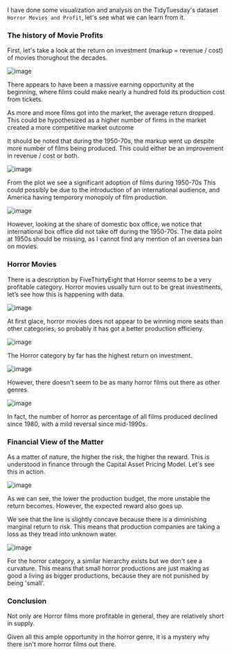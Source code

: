 I have done some visualization and analysis on the TidyTuesday's dataset `Horror Movies and Profit`, let's see what we can learn from it.

### The history of Movie Profits

First, let's take a look at the return on investment (markup = revenue / cost) of movies thorughout the decades.

![image](https://user-images.githubusercontent.com/12572058/187069111-20ce66da-4f40-42f5-8735-b61c658ae318.png)

There appears to have been a massive earning opportunity at the beginning, where films could make nearly a hundred fold its production cost from tickets.

As more and more films got into the market, the average return dropped. This could be hypothesized as a higher number of firms in the market created a more competitive market outcome

It should be noted that during the 1950-70s, the markup went up despite more number of films being produced. This could either be an improvement in revenue / cost or both. 

![image](https://user-images.githubusercontent.com/12572058/187072185-9fc5fefc-4556-41f4-86be-f170bd230bd1.png)

From the plot we see a significant adoption of films during 1950-70s This could possibly be due to the introduction of an international audience, and America having temporory monopoly of film production.

![image](https://user-images.githubusercontent.com/12572058/187070612-743bb611-5d06-4d47-b9b7-958bca71baaa.png)

However, looking at the share of domestic box office, we notice that international box office did not take off during the 1950-70s. The data point at 1950s should be missing, as I cannot find any mention of an oversea ban on movies.

### Horror Movies

There is a description by FiveThirtyEight that Horror seems to be a very profitable category.
Horror movies usually turn out to be great investments, let’s see how this is happening with data.

![image](https://user-images.githubusercontent.com/12572058/187070735-dddd25ce-108a-4c48-8ff8-d72f1bf73858.png)

At first glace, horror movies does not appear to be winning more seats than other categories, so probably it has got a better production efficieny.

![image](https://user-images.githubusercontent.com/12572058/187071637-4bc06175-1ad0-4b80-9e84-10ec1f267b4d.png)

The Horror category by far has the highest return on investment.

![image](https://user-images.githubusercontent.com/12572058/187071592-f5f7edf0-1a13-429a-8b90-e615a0eb6bcc.png)

However, there doesn't seem to be as many horror films out there as other genres.

![image](https://user-images.githubusercontent.com/12572058/187071596-edc9214e-e3b8-4ff6-bbde-53debbc860d4.png)

In fact, the number of horror as percentage of all films produced declined since 1980, with a mild reversal since mid-1990s.

### Financial View of the Matter

As a matter of nature, the higher the risk, the higher the reward. This is understood in finance through the Capital Asset Pricing Model. Let's see this in action.

![image](https://user-images.githubusercontent.com/12572058/187072295-e894735f-8547-4f0e-84bd-c87cc45ff0c0.png)

As we can see, the lower the production budget, the more unstable the return becomes. However, the expected reward also goes up.

We see that the line is slightly concave because there is a diminishing marginal return to risk. This means that production companies are taking a loss as they tread into unknown water.

![image](https://user-images.githubusercontent.com/12572058/187072303-f2585877-81e2-4548-82fc-060a71c09b81.png)

For the horror category, a similar hierarchy exists but we don't see a curvature. This means that small horror productions are just making as good a living as bigger productions, because they are not punished by being 'small'.

### Conclusion

Not only are Horror films more profitable in general, they are relatively short in supply.

Given all this ample opportunity in the horror genre, it is a mystery why there isn't more horror films out there.
